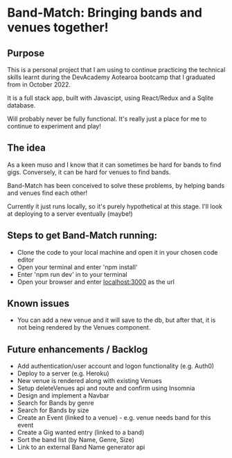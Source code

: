 # Band-Match: Bringing bands and venues together!

## Purpose
This is a personal project that I am using to continue practicing the technical skills learnt during the DevAcademy Aotearoa bootcamp that I graduated from in October 2022.

It is a full stack app, built with Javascipt, using React/Redux and a Sqlite database.

Will probably never be fully functional. It's really just a place for me to continue to experiment and play!


## The idea
As a keen muso and I know that it can sometimes be hard for bands to find gigs.
Conversely, it can be hard for venues to find bands.

Band-Match has been conceived to solve these problems, by helping bands and venues find each other!

Currently it just runs locally, so it's purely hypothetical at this stage.  I'll look at deploying to a server eventually (maybe!)

## Steps to get Band-Match running:

* Clone the code to your local machine and open it in your chosen code editor
* Open your terminal and enter 'npm install'
* Enter 'npm run dev' in to your terminal
* Open your browser and enter [localhost:3000](localhost:3000) as the url

## Known issues
* You can add a new venue and it will save to the db, but after that, it is not being rendered by the Venues component.

## Future enhancements / Backlog
* Add authentication/user account and logon functionality (e.g. Auth0)
* Deploy to a server (e.g. Heroku)
* New venue is rendered along with existing Venues
* Setup deleteVenues api and route and confirm using Insomnia
* Design and implement a Navbar
* Search for Bands by genre
* Search for Bands by size
* Create an Event (linked to a venue) - e.g. venue needs band for this event
* Create a Gig wanted entry (linked to a band)
* Sort the band list (by Name, Genre, Size)
* Link to an external Band Name generator api




